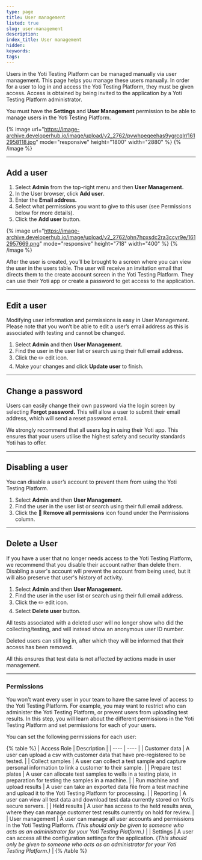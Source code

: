 ```yaml
---
type: page
title: User management
listed: true
slug: user-management
description: 
index_title: User management
hidden: 
keywords: 
tags: 
---
```


Users in the Yoti Testing Platform can be managed manually via user management. This page helps you manage these users manually. In order for a user to log in and access the Yoti Testing Platform, they must be given access. Access is obtained by being invited to the application by a Yoti Testing Platform administrator. 

You must have the **Settings** and **User Management** permission to be able to manage users in the Yoti Testing Platform.

{% image url="https://image-archive.developerhub.io/image/upload/v2_2762/pvwhpeqeehas9ygrcqlr/1612958118.jpg" mode="responsive" height="1800" width="2880" %}
{% /image %}

---

## Add a user

1. Select **Admin** from the top-right menu and then **User Management.**
2. In the User browser, click **Add user**.
3. Enter the **Email address.**
4. Select what permissions you want to give to this user (see Permissions below for more details).
5. Click the **Add user** button.

{% image url="https://image-archive.developerhub.io/image/upload/v2_2762/ohn7hpxsdc2ra3ccyr9e/1612957669.png" mode="responsive" height="718" width="400" %}
{% /image %}

After the user is created, you’ll be brought to a screen where you can view the user in the users table. The user will receive an invitation email that directs them to the create account screen in the Yoti Testing Platform. They can use their Yoti app or create a password to get access to the application.

---

## Edit a user

Modifying user information and permissions is easy in User Management. Please note that you won’t be able to edit a user’s email address as this is associated with testing and cannot be changed.

1. Select **Admin** and then **User Management.**
2. Find the user in the user list or search using their full email address.
3. Click the ✏️ edit icon. 
4. Make your changes and click **Update user** to finish.

---

## Change a password

Users can easily change their own password via the login screen by selecting **Forgot password.** This will allow a user to submit their email address, which will send a reset password email.

We strongly recommend that all users log in using their Yoti app. This ensures that your users utilise the highest safety and security standards Yoti has to offer.

---

## Disabling a user

You can disable a user’s account to prevent them from using the Yoti Testing Platform.

1. Select **Admin** and then **User Management.**
2. Find the user in the user list or search using their full email address.
3. Click the 🚫 **Remove all permissions** icon found under the Permissions column.

---

## Delete a User

If you have a user that no longer needs access to the Yoti Testing Platform, we recommend that you disable their account rather than delete them. Disabling a user's account will prevent the account from being used, but it will also preserve that user's history of activity.

1. Select **Admin** and then **User Management.**
2. Find the user in the user list or search using their full email address.
3. Click the ✏️ edit icon.
4. Select **Delete user** button.

All tests associated with a deleted user will no longer show who did the collecting/testing, and will instead show an anonymous user ID number.

Deleted users can still log in, after which they will be informed that their access has been removed.

All this ensures that test data is not affected by actions made in user management.

---

### Permissions

You won't want every user in your team to have the same level of access to the Yoti Testing Platform. For example, you may want to restrict who can administer the Yoti Testing Platform, or prevent users from uploading test results. In this step, you will learn about the different permissions in the Yoti Testing Platform and set permissions for each of your users.

You can set the following permissions for each user:

{% table %}
| Access Role | Description | 
| ---- | ---- | 
| Customer data | A user can upload a csv with customer data that have pre-registered to be tested. | 
| Collect samples | A user can collect a test sample and capture personal information to link a customer to their sample. | 
| Prepare test plates | A user can allocate test samples to wells in a testing plate, in preparation for testing the samples in a machine. | 
| Run machine and upload results | A user can take an exported data file from a test machine and upload it to the Yoti Testing Platform for processing. | 
| Reporting | A user can view all test data and download test data currently stored on Yoti’s secure servers. | 
| Held results | A user has access to the held results area, where they can manage customer test results currently on hold for review. | 
| User management | A user can manage all user accounts and permissions in the Yoti Testing Platform. _(This should only be given to someone who acts as an administrator for your Yoti Testing Platform.)_ | 
| Settings | A user can access all the configuration settings for the application. (_This should only be given to someone who acts as an administrator for your Yoti Testing Platform.)_ | 
{% /table %}